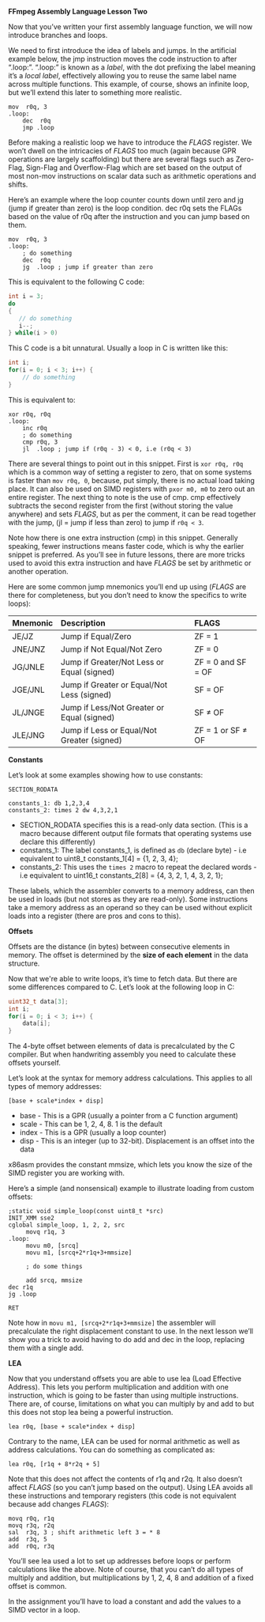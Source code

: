 **FFmpeg Assembly Language Lesson Two**

Now that you’ve written your first assembly language function, we will now introduce branches and loops.

We need to first introduce the idea of labels and jumps. In the artificial example below, the jmp instruction moves the code instruction to after “.loop:”. “.loop:” is known as a *label*, with the dot prefixing the label meaning it’s a *local label*, effectively allowing you to reuse the same label name across multiple functions. This example, of course, shows an infinite loop, but we’ll extend this later to something more realistic.

```assembly
mov  r0q, 3
.loop:
    dec  r0q
    jmp .loop
```

Before making a realistic loop we have to introduce the *FLAGS* register. We won’t dwell on the intricacies of *FLAGS* too much (again because GPR operations are largely scaffolding) but there are several flags such as Zero-Flag, Sign-Flag and Overflow-Flag which are set based on the output of most non-mov instructions on scalar data such as arithmetic operations and shifts.

Here’s an example where the loop counter counts down until zero and jg (jump if greater than zero) is the loop condition. dec r0q sets the FLAGs based on the value of r0q after the instruction and you can jump based on them.

```assembly
mov  r0q, 3
.loop:
    ; do something
    dec  r0q
    jg  .loop ; jump if greater than zero
```

This is equivalent to the following C code:

```c
int i = 3;
do
{
   // do something
   i--;
} while(i > 0)
```

This C code is a bit unnatural.  Usually a loop in C is written like this:

```c
int i;
for(i = 0; i < 3; i++) {
    // do something
}
```

This is equivalent to:

```assembly
xor r0q, r0q
.loop:
    inc r0q
    ; do something
    cmp r0q, 3
    jl  .loop ; jump if (r0q - 3) < 0, i.e (r0q < 3)
```

There are several things to point out in this snippet. First is ```xor r0q, r0q``` which is a common way of setting a register to zero, that on some systems is faster than ```mov r0q, 0```, because, put simply, there is no actual load taking place. It can also be used on SIMD registers with ```pxor m0, m0``` to zero out an entire register. The next thing to note is the use of cmp. cmp effectively subtracts the second register from the first (without storing the value anywhere) and sets *FLAGS*, but as per the comment, it can be read together with the jump, (jl = jump if less than zero) to jump if ```r0q < 3```.

Note how there is one extra instruction (cmp) in this snippet. Generally speaking, fewer instructions means faster code, which is why the earlier snippet is preferred. As you’ll see in future lessons, there are more tricks used to avoid this extra instruction and have *FLAGS* be set by arithmetic or another operation.

Here are some common jump mnemonics you’ll end up using (*FLAGS* are there for completeness, but you don’t need to know the specifics to write loops):

| Mnemonic | Description  | FLAGS |
| :---- | :---- | :---- |
| JE/JZ | Jump if Equal/Zero | ZF = 1 |
| JNE/JNZ | Jump if Not Equal/Not Zero | ZF = 0 |
| JG/JNLE | Jump if Greater/Not Less or Equal (signed) | ZF = 0 and SF = OF |
| JGE/JNL | Jump if Greater or Equal/Not Less (signed) | SF = OF |
| JL/JNGE | Jump if Less/Not Greater or Equal (signed) | SF ≠ OF |
| JLE/JNG | Jump if Less or Equal/Not Greater (signed) | ZF = 1 or SF ≠ OF |

**Constants**

Let’s look at some examples showing how to use constants:

```assembly
SECTION_RODATA

constants_1: db 1,2,3,4
constants_2: times 2 dw 4,3,2,1
```

* SECTION_RODATA specifies this is a read-only data section. (This is a macro because different output file formats that operating systems use declare this differently)
* constants_1: The label constants_1, is defined as ```db``` (declare byte) - i.e equivalent to uint8_t constants_1[4] = {1, 2, 3, 4};
* constants_2: This uses the ```times 2``` macro to repeat the declared words - i.e equivalent to uint16_t constants_2[8] = {4, 3, 2, 1, 4, 3, 2, 1};

These labels, which the assembler converts to a memory address, can then be used in loads (but not stores as they are read-only). Some instructions take a memory address as an operand so they can be used without explicit loads into a register (there are pros and cons to this).

**Offsets**

Offsets are the distance (in bytes) between consecutive elements in memory. The offset is determined by the **size of each element** in the data structure.

Now that we're able to write loops, it’s time to fetch data. But there are some differences compared to C. Let’s look at the following loop in C:

```c
uint32_t data[3];
int i;
for(i = 0; i < 3; i++) {
    data[i];
}
```

The 4-byte offset between elements of data is precalculated by the C compiler. But when handwriting assembly you need to calculate these offsets yourself.

Let’s look at the syntax for memory address calculations. This applies to all types of memory addresses:

```assembly
[base + scale*index + disp]
```

* base - This is a GPR (usually a pointer from a C function argument)
* scale - This can be 1, 2, 4, 8. 1 is the default
* index - This is a GPR (usually a loop counter)
* disp - This is an integer (up to 32-bit). Displacement is an offset into the data

x86asm provides the constant mmsize, which lets you know the size of the SIMD register you are working with.

Here’s a simple (and nonsensical) example to illustrate loading from custom offsets:

```assembly
;static void simple_loop(const uint8_t *src)
INIT_XMM sse2
cglobal simple_loop, 1, 2, 2, src
     movq r1q, 3
.loop:
     movu m0, [srcq]
     movu m1, [srcq+2*r1q+3+mmsize]

     ; do some things

     add srcq, mmsize
dec r1q
jg .loop

RET
```

Note how in ```movu m1, [srcq+2*r1q+3+mmsize]``` the assembler will precalculate the right displacement constant to use. In the next lesson we’ll show you a trick to avoid having to do add and dec in the loop, replacing them with a single add.

**LEA**

Now that you understand offsets you are able to use lea (Load Effective Address). This lets you perform multiplication and addition with one instruction, which is going to be faster than using multiple instructions. There are, of course, limitations on what you can multiply by and add to but this does not stop lea being a powerful instruction.

```assembly
lea r0q, [base + scale*index + disp]
```

Contrary to the name, LEA can be used for normal arithmetic as well as address calculations. You can do something as complicated as:

```assembly
lea r0q, [r1q + 8*r2q + 5]
```

Note that this does not affect the contents of r1q and r2q. It also doesn’t affect *FLAGS* (so you can’t jump based on the output). Using LEA avoids all these instructions and temporary registers (this code is not equivalent because add changes *FLAGS*):

```assembly
movq r0q, r1q
movq r3q, r2q
sal  r3q, 3 ; shift arithmetic left 3 = * 8
add  r3q, 5
add  r0q, r3q
```

You’ll see lea used a lot to set up addresses before loops or perform calculations like the above. Note of course, that you can’t do all types of multiply and addition, but multiplications by 1, 2, 4, 8 and addition of a fixed offset is common.

In the assignment you’ll have to load a constant and add the values to a SIMD vector in a loop.

